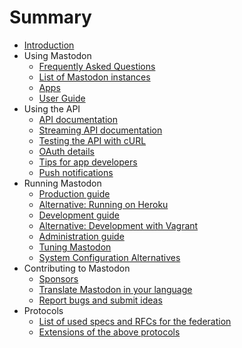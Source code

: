 # Summary

* [Introduction](README.md)
* Using Mastodon
  * [Frequently Asked Questions](Using-Mastodon/FAQ.md)
  * [List of Mastodon instances](Using-Mastodon/List-of-Mastodon-instances.md)
  * [Apps](Using-Mastodon/Apps.md)
  * [User Guide](Using-Mastodon/User-guide.md)
* Using the API
  * [API documentation](Using-the-API/API.md)
  * [Streaming API documentation](Using-the-API/Streaming-API.md)
  * [Testing the API with cURL](Using-the-API/Testing-with-cURL.md)
  * [OAuth details](Using-the-API/OAuth-details.md)
  * [Tips for app developers](Using-the-API/Tips-for-app-developers.md)
  * [Push notifications](Using-the-API/Push-notifications.md)
* Running Mastodon
  * [Production guide](Running-Mastodon/Production-guide.md)
  * [Alternative: Running on Heroku](Running-Mastodon/Heroku-guide.md)
  * [Development guide](Running-Mastodon/Development-guide.md)
  * [Alternative: Development with Vagrant](Running-Mastodon/Vagrant-guide.md)
  * [Administration guide](Running-Mastodon/Administration-guide.md)
  * [Tuning Mastodon](Running-Mastodon/Tuning.md)
  * [System Configuration Alternatives](Running-Mastodon/Alternatives.md)
* Contributing to Mastodon
  * [Sponsors](Contributing-to-Mastodon/Sponsors.md)
  * [Translate Mastodon in your language](Contributing-to-Mastodon/Translating.md)
  * [Report bugs and submit ideas](https://github.com/tootsuite/mastodon/issues)
* Protocols
  * [List of used specs and RFCs for the federation](Specs-and-RFCs-used.md)
  * [Extensions of the above protocols](Extensions.md)

